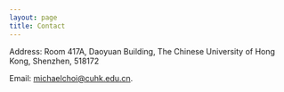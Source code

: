 ```yaml
---
layout: page
title: Contact
---
```

Address: Room 417A, Daoyuan Building, The Chinese University of Hong Kong, Shenzhen, 518172

Email: michaelchoi@cuhk.edu.cn.
